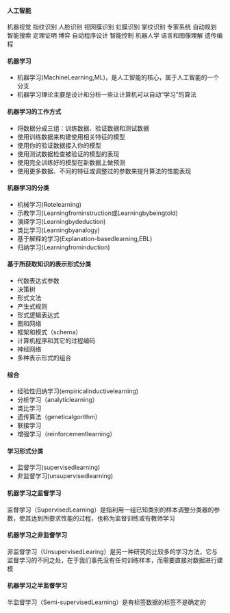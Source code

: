#### 人工智能
机器视觉
指纹识别
人脸识别
视网膜识别
虹膜识别
掌纹识别
专家系统
自动规划
智能搜索
定理证明
博弈
自动程序设计
智能控制
机器人学
语言和图像理解
遗传编程

#### 机器学习
- 机器学习(MachineLearning,ML)，是人工智能的核心，属于人工智能的一个分支
- 机器学习理论主要是设计和分析一些让计算机可以自动“学习”的算法

#### 机器学习的工作方式
- 将数据分成三组：训练数据、验证数据和测试数据
- 使用训练数据来构建使用相关特征的模型
- 使用你的验证数据接入你的模型
- 使用测试数据检查被验证的模型的表现
- 使用完全训练好的模型在新数据上做预测
- 使用更多数据、不同的特征或调整过的参数来提升算法的性能表现

#### 机器学习的分类
- 机械学习(Rotelearning)
- 示教学习(Learningfrominstruction或Learningbybeingtold)
- 演绎学习(Learningbydeduction)
- 类比学习(Learningbyanalogy)
- 基于解释的学习(Explanation-basedlearning,EBL)
- 归纳学习(Learningfrominduction)

#### 基于所获取知识的表示形式分类
- 代数表达式参数
- 决策树
- 形式文法
- 产生式规则
- 形式逻辑表达式
- 图和网络
- 框架和模式（schema）
- 计算机程序和其它的过程编码
- 神经网络
- 多种表示形式的组合

#### 综合
- 经验性归纳学习(empiricalinductivelearning)
- 分析学习（analyticlearning）
- 类比学习
- 遗传算法（geneticalgorithm）
- 联接学习
- 增强学习（reinforcementlearning）

#### 学习形式分类
- 监督学习(supervisedlearning)
- 非监督学习(unsupervisedlearning)

#### 机器学习之监督学习
监督学习（SupervisedLearning）是指利用一组已知类别的样本调整分类器的参数，使其达到所要求性能的过程，也称为监督训练或有教师学习

#### 机器学习之非监督学习
非监督学习（UnsupervisedLearing）是另一种研究的比较多的学习方法，它与监督学习的不同之处，在于我们事先没有任何训练样本，而需要直接对数据进行建模

#### 机器学习之半监督学习
半监督学习（Semi-supervisedLearning）是有标签数据的标签不是确定的






